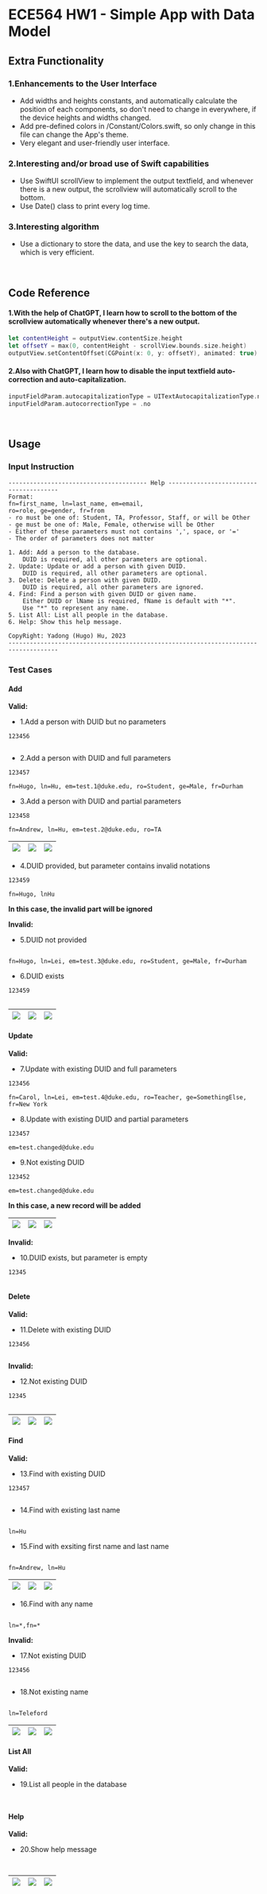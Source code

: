 #  ECE564 HW1 - Simple App with Data Model

## Extra Functionality

### 1.Enhancements to the User Interface
- Add widths and heights constants, and automatically calculate the position of each components, so don't need to change in everywhere, if the device heights and widths changed.
- Add pre-defined colors in /Constant/Colors.swift, so only change in this file can change the App's theme.
- Very elegant and user-friendly user interface.

### 2.Interesting and/or broad use of Swift capabilities
- Use SwiftUI scrollView to implement the output textfield, and whenever there is a new output, the scrollview will automatically scroll to the bottom.
- Use Date() class to print every log time.

### 3.Interesting algorithm
- Use a dictionary to store the data, and use the key to search the data, which is very efficient.

<br />

## Code Reference

#### 1.With the help of ChatGPT, I learn how to scroll to the bottom of the scrollview automatically whenever there's a new output.
```swift
let contentHeight = outputView.contentSize.height
let offsetY = max(0, contentHeight - scrollView.bounds.size.height)
outputView.setContentOffset(CGPoint(x: 0, y: offsetY), animated: true)
```

#### 2.Also with ChatGPT, I learn how to disable the input textfield auto-correction and auto-capitalization.
```swift
inputFieldParam.autocapitalizationType = UITextAutocapitalizationType.none
inputFieldParam.autocorrectionType = .no
```

<br />

## Usage

### Input Instruction

```text
--------------------------------------- Help ---------------------------------------
Format:
fn=first_name, ln=last_name, em=email,
ro=role, ge=gender, fr=from
- ro must be one of: Student, TA, Professor, Staff, or will be Other
- ge must be one of: Male, Female, otherwise will be Other
- Either of these parameters must not contains ',', space, or '='
- The order of parameters does not matter

1. Add: Add a person to the database.
    DUID is required, all other parameters are optional.
2. Update: Update or add a person with given DUID.
    DUID is required, all other parameters are optional.
3. Delete: Delete a person with given DUID.
    DUID is required, all other parameters are ignored.
4. Find: Find a person with given DUID or given name.
    Either DUID or lName is required, fName is default with "*".
    Use "*" to represent any name.
5. List All: List all people in the database.
6. Help: Show this help message.

CopyRight: Yadong (Hugo) Hu, 2023
------------------------------------------------------------------------------------
```

### Test Cases

#### Add

**Valid:**
- 1.Add a person with DUID but no parameters
```
123456
```
```

```


- 2.Add a person with DUID and full parameters
```
123457
```
```
fn=Hugo, ln=Hu, em=test.1@duke.edu, ro=Student, ge=Male, fr=Durham
```


- 3.Add a person with DUID and partial parameters
```
123458
```
```
fn=Andrew, ln=Hu, em=test.2@duke.edu, ro=TA
```

|![](Assets/hw1_testcase2.png) |![](Assets/hw1_testcase3.png) |![](Assets/hw1_testcase4.png) |
|---|---|---|

- 4.DUID provided, but parameter contains invalid notations
```
123459
```
```
fn=Hugo, lnHu
```
**In this case, the invalid part will be ignored**


**Invalid:**
- 5.DUID not provided
```

```
```
fn=Hugo, ln=Lei, em=test.3@duke.edu, ro=Student, ge=Male, fr=Durham
```


- 6.DUID exists
```
123459
```
```

```

![](Assets/hw1_testcase5.png) |![](Assets/hw1_testcase6.png) | ![](Assets/hw1_testcase1.png)|
|---|---|---|

#### Update
**Valid:**
- 7.Update with existing DUID and full parameters
```
123456
```
```
fn=Carol, ln=Lei, em=test.4@duke.edu, ro=Teacher, ge=SomethingElse, fr=New York
```


- 8.Update with existing DUID and partial parameters
```
123457
```
```
em=test.changed@duke.edu
```


- 9.Not existing DUID
```
123452
```
```
em=test.changed@duke.edu
```
**In this case, a new record will be added**


|![](Assets/hw1_testcase7.png)|![](Assets/hw1_testcase8.png)|![](Assets/hw1_testcase9.png)|
|---|---|---|

**Invalid:**
- 10.DUID exists, but parameter is empty
```
12345
```
```

```


#### Delete
**Valid:**
- 11.Delete with existing DUID
```
123456
```
```

```


**Invalid:**
- 12.Not existing DUID
```
12345
```
```

```


|![](Assets/hw1_testcase10.png)|![](Assets/hw1_testcase11.png)|![](Assets/hw1_testcase12.png)|
|---|---|---|

#### Find
**Valid:**
- 13.Find with existing DUID
```
123457
```
```

```


- 14.Find with existing last name
```

```
```
ln=Hu
```


- 15.Find with exsiting first name and last name
```

```
```
fn=Andrew, ln=Hu
```

|![](Assets/hw1_testcase13.png)|![](Assets/hw1_testcase14.png)|![](Assets/hw1_testcase15.png)|
|---|---|---|

- 16.Find with any name
```

```
```
ln=*,fn=*
```


**Invalid:**
- 17.Not existing DUID
```
123456
```
```

```


- 18.Not existing name
```

```
```
ln=Teleford
```

|![](Assets/hw1_testcase16.png)|![](Assets/hw1_testcase16.png)|![](Assets/hw1_testcase17.png)|
|---|---|---|

#### List All
**Valid:**
- 19.List all people in the database
```

```
```

```


#### Help
**Valid:**
- 20.Show help message
```

```
```

```

|![](Assets/hw1_testcase18.png)|![](Assets/hw1_testcase19.png)|![](Assets/hw1_testcase20.png)|
|---|---|---|
